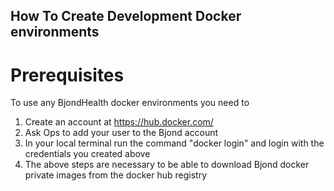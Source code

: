 ## How To Create Development Docker environments

# Prerequisites
To use any BjondHealth docker environments you need to
1. Create an account at https://hub.docker.com/
2. Ask Ops to add your user to the Bjond account
3. In your local terminal run the command "docker login" and login with the credentials you created above
4. The above steps are necessary to be able to download Bjond docker private images from the docker hub registry

